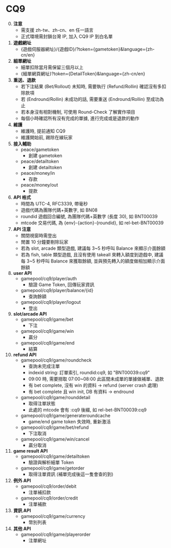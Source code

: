 CQ9
=========================
0. **注意**
	- 需支援 zh-tw、zh-cn、en 任一語言
	- 正式環境需封鎖台灣 IP, 加入 CQ9 IP 到白名單
0. **遊戲網址**
	- {遊戲伺服器網址}/{遊戲ID}/?token={gametoken}&language={zh-cn/en}
0. **細單網址**
	- 細單扣除當月需保留三個月以上
	- {細單網頁網址}?token={DetailToken}&language={zh-cn/en}
0. **重送、退款**
	- 若下注結果 (Bet/Rollout) 未知時, 需要執行 (Refund/Rollin) 確認沒有多扣除款項
	- 若 (Endround/Rollin) 未成功的話, 需要重送 (Endround/Rollin) 至成功為止
	- 若本身沒有相對機制, 可使用 Round-Check 了解實作項目
	- 每個小時確認所有沒有完成的單據, 進行完成或是退款的動作
0. **維護**
	- 維護時, 提前通知 CQ9
	- 維護開始前, 踢除在線玩家
0. **接入輔助**
	- peace/gametoken
		- 創建 gametoken
	- peace/detailtoken
		- 創建 detailtoken
	- peace/money/in
		- 存款
	- peace/money/out
		- 提款
0. **API 格式**
	- 時間為 UTC-4, RFC3339, 帶毫秒
	- 遊戲代碼為團隊代碼+英數字, 如 BN08
	- roundid 遊戲回合編號, 為團隊代碼+英數字 (長度 30), 如 BNT00039
	- mtcode 交易代碼, 為 {env}-{action}-{roundid}, 如 rel-bet-BNT00039
0. **API 注意**
	- 關閉視窗時需登出
	- 閒置 10 分鐘要剔除玩家
	- 若為 slot, arcade 類型遊戲, 建議每 3~5 秒呼叫 Balance 來顯示介面餘額
	- 若為 fish, table 類型遊戲, 且沒有使用 takeall 來轉入額度到遊戲中, 建議每 3~5 秒呼叫 Balance 來獲取餘額, 並與預先轉入的額度做相加顯示介面餘額
0. **user API**
	- gamepool/cq9/player/auth
		- 驗證 Game Token, 回傳玩家資訊
	- gamepool/cq9/player/balance/{id}
		- 查詢餘額
	- gamepool/cq9/player/logout
		- 登出
0. **slot/arcade API**
	- gamepool/cq9/game/bet
		- 下注
	- gamepool/cq9/game/win
		- 贏分
	- gamepool/cq9/game/end
		- 結算
0. **refund API**
	- gamepool/cq9/game/roundcheck
		- 查詢未完成注單
		- indexid string: 訂單索引, roundid:cq9, 如 "BNT00039:cq9"
		- 09:00 時, 需要撈取 07:00~08:00 此區間未成單的單據做補單、退款
		- 有 bet complete, 沒有 win 的資料 -> refund (server crash 處理)
		- 有 bet complete 且 win init, DB 有資料 -> endround
	- gamepool/cq9/game/rounddetail
		- 取得注單狀態
		- 此處的 mtcode 會有 :cq9 後綴, 如 rel-bet-BNT00039:cq9
	- gamepool/cq9/game/generateroundcache
		- game/end game token 失效時, 重新激活
	- gamepool/cq9/game/bet/refund
		- 下注取消
	- gamepool/cq9/game/win/cancel
		- 贏分取消
0. **game result API**
	- gamepool/cq9/game/detailtoken
		- 驗證與解析細單 Token
	- gamepool/cq9/game/getorder
		- 取得注單資訊 (補單完成後這一隻會查的到)
0. **例外 API**
	- gamepool/cq9/order/debit
		- 注單補扣款
	- gamepool/cq9/order/credit
		- 注單補款
0. **資訊 API**
	- gamepool/cq9/game/currency
		- 幣別列表
0. **其他 API**
	- gamepool/cq9/game/playerorder
		- 注單網址